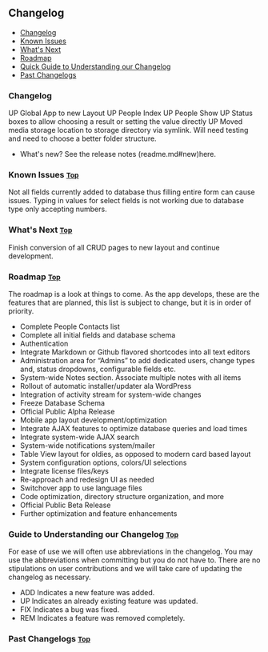 ## Changelog <a name="contents"></a>
* [Changelog](#changelog)
* [Known Issues](#issues)
* [What's Next](#next)
* [Roadmap](#roadmap)
* [Quick Guide to Understanding our Changelog](#changelog-help)
* [Past Changelogs](#archive)

### Changelog
UP Global App to new Layout
UP People Index
UP People Show
UP Status boxes to allow choosing a result or setting the value directly
UP Moved media storage location to storage directory via symlink. Will need testing and need to choose a better folder structure.

* What's new? See the release notes (readme.md#new)here.

### Known Issues <a name="issues"></a> <small>[Top](#contents)</small>
Not all fields currently added to database thus filling entire form can cause issues. Typing in values for select fields is not working due to database type only accepting numbers.

### What's Next <a name="next"></a> <small>[Top](#contents)</small>
Finish conversion of all CRUD pages to new layout and continue development.

### Roadmap <a name="roadmap"></a> <small>[Top](#contents)</small>
The roadmap is a look at things to come. As the app develops, these are the features that are planned, this list is subject to change, but it is in order of priority.

* Complete People Contacts list
* Complete all initial fields and database schema
* Authentication
* Integrate Markdown or Github flavored shortcodes into all text editors
* Administration area for “Admins” to add dedicated users, change types and, status dropdowns, configurable fields etc.
* System-wide Notes section. Associate multiple notes with all items
* Rollout of automatic installer/updater ala WordPress
* Integration of activity stream for system-wide changes
* Freeze Database Schema
* Official Public Alpha Release
* Mobile app layout development/optimization
* Integrate AJAX features to optimize database queries and load times
* Integrate system-wide AJAX search
* System-wide notifications system/mailer
* Table View layout for oldies, as opposed to modern card based layout
* System configuration options, colors/UI selections
* Integrate license files/keys
* Re-approach and redesign UI as needed
* Switchover app to use language files
* Code optimization, directory structure organization, and more
* Official Public Beta Release
* Further optimization and feature enhancements

### Guide to Understanding our Changelog <a name="changelog-help"></a> <small>[Top](#contents)</small>
For ease of use we will often use abbreviations in the changelog. You may use the abbreviations when committing but you do not have to. There are no stipulations on user contributions and we will take care of updating the changelog as necessary.
* ADD Indicates a new feature was added.
* UP Indicates an already existing feature was updated.
* FIX Indicates a bug was fixed.
* REM Indicates a feature was removed completely.

### Past Changelogs <a name="archive"></a> <small>[Top](#contents)</small>